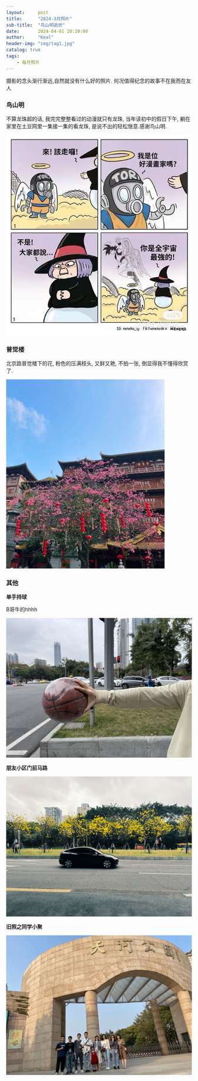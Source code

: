```yaml
---
layout:     post
title:      "2024-3月照片"
sub-title:  "鸟山明逝世"
date:       2024-04-01 20:20:00
author:     "Keal"
header-img: "img/tag1.jpg"
catalog: true
tags:
    - 每月照片
---
```


摄影的念头渐行渐远,自然就没有什么好的照片. 何况值得纪念的故事不在我而在友人

### 鸟山明

不算龙珠超的话, 我完完整整看过的动漫就只有龙珠, 当年读初中的假日下午, 躺在家里在土豆网里一集接一集的看龙珠, 是说不出的轻松惬意.感谢鸟山明.

![image-20240401103200709](https://raw.githubusercontent.com/kneed/typora_img_respository/main/typora/202404011032980.png)

### 普觉楼

北京路普觉楼下的花, 粉色的压满枝头, 又鲜又艳, 不拍一张, 倒显得我不懂得欣赏了.

<img src="https://raw.githubusercontent.com/kneed/typora_img_respository/main/typora/202404011032988.png" alt="image-20240401103211274" style="zoom: 50%;" />

### 其他

**单手持球**

B哥牛的hhhh

![image-20240401103228075](https://raw.githubusercontent.com/kneed/typora_img_respository/main/typora/202404011032413.png)

**朋友小区门前马路**

![image-20240401103254169](https://raw.githubusercontent.com/kneed/typora_img_respository/main/typora/202404011033536.png)

**旧照之同学小聚**

![image-20240401103313287](https://raw.githubusercontent.com/kneed/typora_img_respository/main/typora/202404011033975.png)